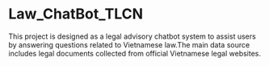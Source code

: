 
# Law_ChatBot_TLCN
This project is designed as a legal advisory chatbot system to assist users by answering questions related to Vietnamese law.The main data source includes legal documents collected from official Vietnamese legal websites.
